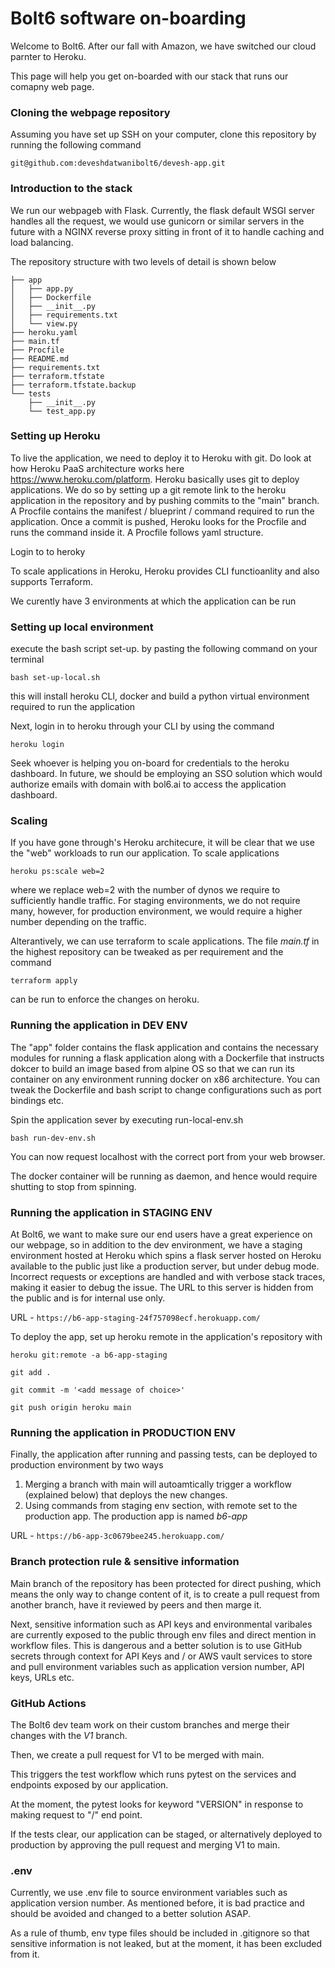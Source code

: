 # Bolt6 software on-boarding 

Welcome to Bolt6. After our fall with Amazon, we have switched our cloud parnter to Heroku.

This page will help you get on-boarded with our stack that runs our comapny web page.  

### Cloning the webpage repository
Assuming you have set up SSH on your computer, clone this repository by running the following command 

``` git@github.com:deveshdatwanibolt6/devesh-app.git ```


### Introduction to the stack

We run our webpageb with Flask. Currently, the flask default WSGI server handles all the request, we would use gunicorn or similar servers in the future with a NGINX reverse proxy sitting in front of it to handle caching and load balancing.

The repository structure with two levels of detail is shown below

```
├── app
│   ├── app.py
│   ├── Dockerfile
│   ├── __init__.py
│   ├── requirements.txt
│   └── view.py
├── heroku.yaml
├── main.tf
├── Procfile
├── README.md
├── requirements.txt
├── terraform.tfstate
├── terraform.tfstate.backup
└── tests
    ├── __init__.py
    └── test_app.py
```

### Setting up Heroku

To live the application, we need to deploy it to Heroku with git. Do look at how Heroku PaaS architecture works here https://www.heroku.com/platform. Heroku basically uses git to deploy applications. We do so by setting up a git remote link to the heroku application in the repository and by pushing commits to the "main" branch. A Procfile contains the manifest / blueprint / command required to run the application. Once a commit is pushed, Heroku looks for the Procfile and runs the command inside it. A Procfile follows yaml structure. 

Login to to heroky 

To scale applications in Heroku, Heroku provides CLI functioanlity and also supports Terraform. 

We curently have 3 environments at which the application can be run

### Setting up local environment

execute the bash script set-up. by pasting the following command on your terminal
   
   ``` bash set-up-local.sh ```

this will install heroku CLI, docker and build a python virtual environment required to run the application 

Next, login in to heroku through your CLI by using the command 

``` heroku login ```

Seek whoever is helping you on-board for credentials to the heroku dashboard. In future, we should be employing an SSO solution which would authorize emails with domain with bol6.ai to access the application dashboard.   

### Scaling

If you have gone through's Heroku architecure, it will be clear that we use the "web" workloads to run our application. To scale applications

``` heroku ps:scale web=2 ```

where we replace web=2 with the number of dynos we require to sufficiently handle traffic. For staging environments, we do not require many, however, for production environment, we would require a higher number depending on the traffic. 

Alterantively, we can use terraform to scale applications. The file <i>main.tf</i> in the highest repository can be tweaked as per requirement and the command 

``` terraform apply ``` 

can be run to enforce the changes on heroku. 

### Running the application in DEV ENV

The "app" folder contains the flask application and contains the necessary modules for running a flask application along with a Dockerfile that instructs dokcer to build an image based from alpine OS so that we can run its container on any environment running docker on x86 architecture. You can tweak the Dockerfile and bash script to change configurations such as port bindings etc.

Spin the application sever by executing run-local-env.sh

   ``` bash run-dev-env.sh ```

You can now request localhost with the correct port from your web browser.

The docker container will be running as daemon, and hence would require shutting to stop from spinning. 

### Running the application in STAGING ENV

At Bolt6, we want to make sure our end users have a great experience on our webpage, so in addition to the dev environment, we have a staging environment hosted at Heroku which spins a flask server hosted on Heroku available to the public just like a production server, but under debug mode. Incorrect requests or exceptions are handled and with verbose stack traces, making it easier to debug the issue. The URL to this server is hidden from the public and is for internal use only. 

URL - ``` https://b6-app-staging-24f757098ecf.herokuapp.com/ ```

To deploy the app, set up heroku remote in the application's repository with

``` heroku git:remote -a b6-app-staging ```

``` git add . ```

``` git commit -m '<add message of choice>' ```

``` git push origin heroku main ```

### Running the application in PRODUCTION ENV

Finally, the application after running and passing tests, can be deployed to production environment by two ways

1. Merging a branch with main will autoamtically trigger a workflow (explained below) that deploys the new changes.
2. Using commands from staging env section, with remote set to the production app. The production app is named <i> b6-app </i>

URL - ``` https://b6-app-3c0679bee245.herokuapp.com/ ```

### Branch protection rule & sensitive information

Main branch of the repository has been protected for direct pushing, which means the only way to change content of it, is to create a pull request from another branch, have it reviewed by peers and then marge it.

Next, sensitive information such as API keys and environmental varibales are currently exposed to the public through env files and direct mention in workflow files. This is dangerous and a better solution is to use GitHub secrets through context for API Keys and / or AWS vault services to store and pull environment variables such as application version number, API keys, URLs etc. 

### GitHub Actions

The Bolt6 dev team work on their custom branches and merge their changes with the <i> V1 </i> branch. 

Then, we create a pull request for V1 to be merged with main.

This triggers the test workflow which runs pytest on the services and endpoints exposed by our application. 

At the moment, the pytest looks for keyword "VERSION" in response to making request to "/" end point. 

If the tests clear, our application can be staged, or alternatively deployed to production by approving the pull request and merging V1 to main. 

### .env

Currently, we use .env file to source environment variables such as application version number. As mentioned before, it is bad practice and should be avoided and changed to a better solution ASAP.

As a rule of thumb, env type files should be included in .gitignore so that sensitive information is not leaked, but at the moment, it has been excluded from it.
